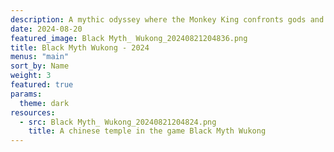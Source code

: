 ```yaml
---
description: A mythic odyssey where the Monkey King confronts gods and demons, Black Myth Wukong captivates with cinematic battles and stunning visuals, reimagining the classic tale in an action-packed RPG.
date: 2024-08-20
featured_image: Black Myth_ Wukong_20240821204836.png
title: Black Myth Wukong - 2024
menus: "main"
sort_by: Name
weight: 3
featured: true
params:
  theme: dark
resources:
  - src: Black Myth_ Wukong_20240821204824.png
    title: A chinese temple in the game Black Myth Wukong
---
```


